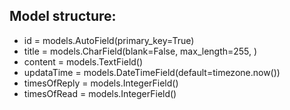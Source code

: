 ## Model structure:
- id = models.AutoField(primary_key=True)
- title = models.CharField(blank=False, max_length=255, )
- content = models.TextField()
- updataTime = models.DateTimeField(default=timezone.now())
- timesOfReply = models.IntegerField()
- timesOfRead = models.IntegerField()